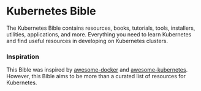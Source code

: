 Kubernetes Bible
================

The Kubernetes Bible contains resources, books, tutorials, tools, installers, utilities, applications, and more. Everything you need to learn Kubernetes and find useful resources in developing on Kubernetes clusters.

### Inspiration
This Bible was inspired by [awesome-docker](https://github.com/veggiemonk/awesome-docker) and [awesome-kubernetes](https://github.com/ramitsurana/awesome-kubernetes). However, this Bible aims to be more than a curated list of resources for Kubernetes.


